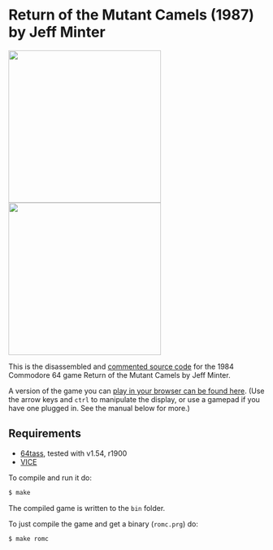 # Return of the Mutant Camels (1987) by Jeff Minter
<img src="https://user-images.githubusercontent.com/58846/113047803-adfd1400-9199-11eb-8af3-bd1e80b08488.png" height=300><img src="https://www.myabandonware.com/media/screenshots/r/return-of-the-mutant-camels-5qa/return-of-the-mutant-camels_4.png" height=300>

This is the disassembled and [commented source code] for the 1984 Commodore 64 game Return of the Mutant Camels by Jeff Minter. 

A version of the game you can [play in your browser can be found here]. (Use the arrow keys and `ctrl` to manipulate the display, or use a gamepad if you have one plugged in. See the manual below for more.)

## Requirements

* [64tass][64tass], tested with v1.54, r1900
* [VICE][vice]

[64tass]: http://tass64.sourceforge.net/
[vice]: http://vice-emu.sourceforge.net/
[https://returnofthemutantcamels.xyz]: https://mwenge.github.io/returnofthemutantcamels.xyz
[commented source code]:https://github.com/mwenge/returnofthemutantcamels/blob/master/src/returnofthemutantcamels.asm
[play in your browser can be found here]: https://mwenge.github.io/returnofthemutantcamels

To compile and run it do:

```sh
$ make
```
The compiled game is written to the `bin` folder. 

To just compile the game and get a binary (`romc.prg`) do:

```sh
$ make romc
```

